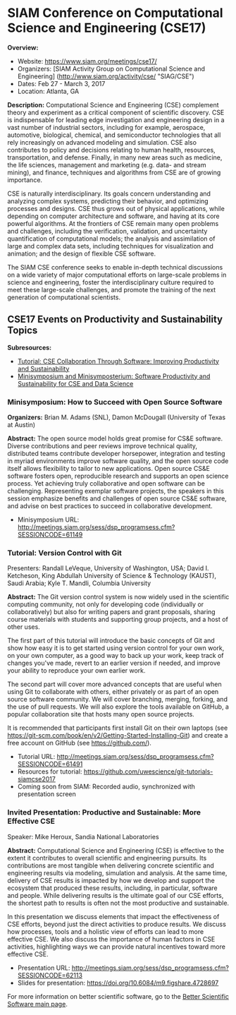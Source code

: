 
# SIAM Conference on Computational Science and Engineering (CSE17)

**Overview:**
- Website: https://www.siam.org/meetings/cse17/
- Organizers: [SIAM Activity Group on Computational Science and Engineering] (http://www.siam.org/activity/cse/ "SIAG/CSE")
- Dates: Feb 27 - March 3, 2017
- Location: Atlanta, GA

**Description:** Computational Science and Engineering (CSE) complement theory and experiment as a critical component of scientific discovery. CSE is indispensable for leading edge investigation and engineering design in a vast number of industrial sectors, including for example, aerospace, automotive, biological, chemical, and semiconductor technologies that all rely increasingly on advanced modeling and simulation. CSE also contributes to policy and decisions relating to human health, resources, transportation, and defense. Finally, in many new areas such as medicine, the life sciences, management and marketing (e.g. data- and stream mining), and finance, techniques and algorithms from CSE are of growing importance.

CSE is naturally interdisciplinary. Its goals concern understanding and analyzing complex systems, predicting their behavior, and optimizing processes and designs. CSE thus grows out of physical applications, while depending on computer architecture and software, and having at its core powerful algorithms. At the frontiers of CSE remain many open problems and challenges, including the verification, validation, and uncertainty quantification of computational models; the analysis and assimilation of large and complex data sets, including techniques for visualization and animation; and the design of flexible CSE software.

The SIAM CSE conference seeks to enable in-depth technical discussions on a wide variety of major computational efforts on large-scale problems in science and engineering, foster the interdisciplinary culture required to meet these large-scale challenges, and promote the training of the next generation of computational scientists. 

## CSE17 Events on Productivity and Sustainability Topics

**Subresources:**
- [Tutorial: CSE Collaboration Through Software: Improving Productivity and Sustainability](../CuratedContent/CseCollaborationThroughSoftwareImprovingProductivityAndSustainability.SIAM-CSE17.md)
- [Minisymposium and Minisymposterium: Software Productivity and Sustainability for CSE and Data Science](../CuratedContent/SwProductivityAndSustainabilityForCseAndDataScience.SIAM-CSE17.md)

### Minisymposium: How to Succeed with Open Source Software

**Organizers:** Brian M. Adams (SNL), Damon McDougall (University of Texas at Austin)

**Abstract:** The open source model holds great promise for CS&E software. Diverse contributions and peer reviews improve technical quality, distributed teams contribute developer horsepower, integration and testing in myriad environments improve software quality, and the open source code itself allows flexibility to tailor to new applications. Open source CS&E software fosters open, reproducible research and supports an open science process. Yet achieving truly collaborative and open software can be challenging. Representing exemplar software projects, the speakers in this session emphasize benefits and challenges of open source CS&E software, and advise on best practices to succeed in collaborative development. 

- Minisymposium URL: http://meetings.siam.org/sess/dsp_programsess.cfm?SESSIONCODE=61149

### Tutorial: Version Control with Git

Presenters: Randall LeVeque, University of Washington, USA; David I. Ketcheson, King Abdullah University of Science & Technology (KAUST), Saudi Arabia; Kyle T. Mandli, Columbia University

**Abstract:** The Git version control system is now widely used in the scientific computing community, not only for developing code (individually or collaboratively) but also for writing papers and grant proposals, sharing course materials with students and supporting group projects, and a host of other uses.

The first part of this tutorial will introduce the basic concepts of Git and show how easy it is to get started using version control for your own work, on your own computer, as a good way to back up your work, keep track of changes you've made, revert to an earlier version if needed, and improve your ability to reproduce your own earlier work.

The second part will cover more advanced concepts that are useful when using Git to collaborate with others, either privately or as part of an open source software community. We will cover branching, merging, forking, and the use of pull requests. We will also explore the tools available on GitHub, a popular collaboration site that hosts many open source projects.

It is recommended that participants first install Git on their own laptops (see https://git-scm.com/book/en/v2/Getting-Started-Installing-Git) and create a free account on GitHub (see https://github.com/).

 - Tutorial URL: http://meetings.siam.org/sess/dsp_programsess.cfm?SESSIONCODE=61491
 - Resources for tutorial: https://github.com/uwescience/git-tutorials-siamcse2017
 - Coming soon from SIAM: Recorded audio, synchronized with presentation screen

### Invited Presentation: Productive and Sustainable: More Effective CSE

Speaker: Mike Heroux, Sandia National Laboratories

**Abstract:** Computational Science and Engineering (CSE) is effective to the extent it contributes to overall scientific and engineering pursuits. Its contributions are most tangible when delivering concrete scientific and engineering results via modeling, simulation and analysis. At the same time, delivery of CSE results is impacted by how we develop and support the ecosystem that produced these results, including, in particular, software and people. While delivering results is the ultimate goal of our CSE efforts, the shortest path to results is often not the most productive and sustainable.

In this presentation we discuss elements that impact the effectiveness of CSE efforts, beyond just the direct activities to produce results. We discuss how processes, tools and a holistic view of efforts can lead to more effective CSE. We also discuss the importance of human factors in CSE activities, highlighting ways we can provide natural incentives toward more effective CSE. 

- Presentation URL: http://meetings.siam.org/sess/dsp_programsess.cfm?SESSIONCODE=62113
- Slides for presentation: https://doi.org/10.6084/m9.figshare.4728697

For more information on better scientific software, go to the [Better Scientific Software main page](http://betterscientificsoftware.info).

<!--- 
Categories: crosscutting, individual productivity, planning, collaboration, reliability
Topics: improving productivity and sustainability, [import from subresources]
Tags: improving productivity and sustainability, conference, tutorial, minisymposium, minisymposterim, [import from subresources]
Level: 2
Prerequisites: WhatIsCseSwProductivity.md
Aggregate: base
--->
